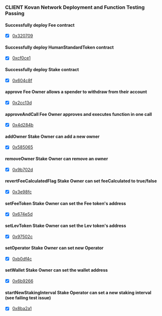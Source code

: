 ### CLIENT Kovan Network Deployment and Function Testing Passing


#### Successfully deploy Fee contract
 - [x] [0x320709](https://kovan.etherscan.io/tx/0x320709273ec3aae9c2f2895add02ad7c9f16fb2dbe87d9f8b0c656e3a9be3b91)

#### Successfully  deploy HumanStandardToken contract
 - [x] [0xcf0ce1](https://kovan.etherscan.io/tx/0xcf0ce180412f0d784ea001a8698abef98009d2abfb740488a8c6fc7c0bc59487)

#### Successfully deploy Stake contract
 - [x] [0x604c8f](https://kovan.etherscan.io/tx/0x604c8fbe7b29f4a39f5c4890f6ee24a99103ece2b01d2ef30a3765f28371ea1a)

#### approve Fee Owner allows a spender to withdraw from their account
 - [x] [0x2cc13d](https://kovan.etherscan.io/tx/0x2cc13de037f5ae1ab19d8433352c6dd3ca64a354e0aa500bff70b4025588110a)

#### approveAndCall Fee Owner approves and executes function in one call
 - [x] [0x4d284b](https://kovan.etherscan.io/tx/0x4d284bf9fc6c543f3c9f249b5298e63dcc040f9de845b4a57bde23e38ca8d58d)

#### addOwner Stake Owner can add a new owner
 - [x] [0x585065](https://kovan.etherscan.io/tx/0x5850657bf7e0ecdc3a5096c4a4f259512d7146e0ab4bee711ed071de09a90077)

#### removeOwner Stake Owner can remove an owner
 - [x] [0x9b702d](https://kovan.etherscan.io/tx/0x9b702d788da45842b1198c997b6e689211dc0ed378bd5f5f16dbfd8b0614e599)

#### revertFeeCalculatedFlag Stake Owner can set feeCalculated to true/false
 - [x] [0x3e98fc](https://kovan.etherscan.io/tx/0x3e98fc462a8e07efdaac345cb085efdda5d54df658873bb788d625965731dc66)

#### setFeeToken Stake Owner can set the Fee token's address
 - [x] [0x674e5d](https://kovan.etherscan.io/tx/0x674e5d8942a965b4f95e2e66a6b38ae0b6a0099515a164e710fd37310f2b6401)

#### setLevToken Stake Owner can set the Lev token's address
 - [x] [0x97502c](https://kovan.etherscan.io/tx/0x97502cc59b8892bdf8c7219fdb2d1834d2cee3d224ff4d790fbabb02ec8fec97)

#### setOperator Stake Owner can set new Operator
 - [x] [0xb0df4c](https://kovan.etherscan.io/tx/0xb0df4cd771c97d3da421114066fa634a25b9be03575f7c3431aab6155959d813)

#### setWallet Stake Owner can set the wallet address
 - [x] [0x6b9266](https://kovan.etherscan.io/tx/0x6b92668289e4e3faf476d0d7ef92ecd6974a803ff185dedb43ba74d9407fa0d4)

#### startNewStakingInterval Stake Operator can set a new staking interval (see failing test issue)
 - [x] [0x8ba2a1](https://kovan.etherscan.io/tx0x8ba2a1cc104e3ea83a54bd42c152a5f4f53bf34c686a2d8eccc9eef3468cabd3)
